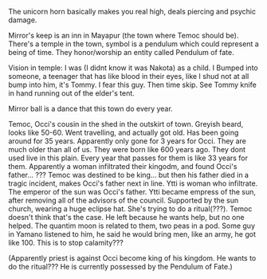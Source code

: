 The unicorn horn basically makes you real high, deals piercing and psychic damage. 

Mirror's keep is an inn in Mayapur (the town where Temoc should be). There's a temple in the town, symbol is a pendulum which could represent a being of time. They honor/worship an entity called Pendulum of fate. 

Vision in temple: I was (I didnt know it was Nakota) as a child. I Bumped into someone, a teenager that has like blood in their eyes, like I shud not at all bump into him, it's Tommy. I fear this guy. Then time skip. See Tommy knife in hand running out of the elder's tent.

Mirror ball is a dance that this town do every year. 

Temoc, Occi's cousin in the shed in the outskirt of town. Greyish beard, looks like 50-60. Went travelling, and actually got old. Has been going around for 35 years. Apparently only gone for 3 years for Occi. They are much older than all of us. They were born like 600 years ago. They dont used live in this plain. Every year that passes for them is like 33 years for them. Apparently a woman infiltrated their kingodm, and found Occi's father... ??? Temoc was destined to be king... but then his father died in a tragic incident, makes Occi's father next in line. Ytti is woman who infiltrate. The emperor of the sun was Occi's father. Ytti became empress of the sun, after removing all of the advisors of the council. Supported by the sun church, wearing a huge eclipse hat. She's trying to do a ritual(???). Temoc doesn't think that's the case. He left because he wants help, but no one helped. The quantim moon is related to them, two peas in a pod. Some guy in Yamano listened to him, he said he would bring men, like an army, he got like 100. This is to stop calamity??? 

(Apparently priest is against Occi become king of his kingdom. He wants to do the ritual??? He is currently possessed by the Pendulum of Fate.)

